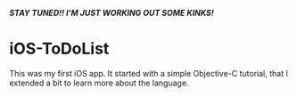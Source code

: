 ***STAY TUNED!! I'M JUST WORKING OUT SOME KINKS!***

iOS-ToDoList
============

This was my first iOS app. It started with a simple Objective-C tutorial, that I extended a bit to learn more about the language. 
